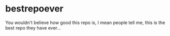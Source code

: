 # bestrepoever
You wouldn't believe how good this repo is, I mean people tell me, this is the best repo they have ever...